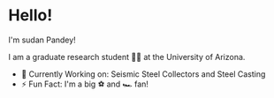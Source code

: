 # Hello! 

I'm sudan Pandey! 

I am a graduate research student :student: at the University of Arizona.

- 💼 Currently Working on: Seismic Steel Collectors and Steel Casting
- ⚡ Fun Fact: I'm a big :soccer: and :racing_car: fan!
